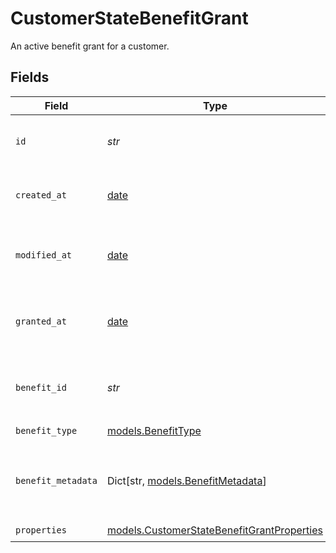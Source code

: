# CustomerStateBenefitGrant

An active benefit grant for a customer.


## Fields

| Field                                                                                          | Type                                                                                           | Required                                                                                       | Description                                                                                    | Example                                                                                        |
| ---------------------------------------------------------------------------------------------- | ---------------------------------------------------------------------------------------------- | ---------------------------------------------------------------------------------------------- | ---------------------------------------------------------------------------------------------- | ---------------------------------------------------------------------------------------------- |
| `id`                                                                                           | *str*                                                                                          | :heavy_check_mark:                                                                             | The ID of the grant.                                                                           | d322132c-a9d0-4e0d-b8d3-d81ad021a3a9                                                           |
| `created_at`                                                                                   | [date](https://docs.python.org/3/library/datetime.html#date-objects)                           | :heavy_check_mark:                                                                             | Creation timestamp of the object.                                                              |                                                                                                |
| `modified_at`                                                                                  | [date](https://docs.python.org/3/library/datetime.html#date-objects)                           | :heavy_check_mark:                                                                             | Last modification timestamp of the object.                                                     |                                                                                                |
| `granted_at`                                                                                   | [date](https://docs.python.org/3/library/datetime.html#date-objects)                           | :heavy_check_mark:                                                                             | The timestamp when the benefit was granted.                                                    | 2025-01-03T13:37:00Z                                                                           |
| `benefit_id`                                                                                   | *str*                                                                                          | :heavy_check_mark:                                                                             | The ID of the benefit concerned by this grant.                                                 | 397a17aa-15cf-4cb4-9333-18040203cf98                                                           |
| `benefit_type`                                                                                 | [models.BenefitType](../models/benefittype.md)                                                 | :heavy_check_mark:                                                                             | N/A                                                                                            |                                                                                                |
| `benefit_metadata`                                                                             | Dict[str, [models.BenefitMetadata](../models/benefitmetadata.md)]                              | :heavy_check_mark:                                                                             | The metadata of the benefit concerned by this grant.                                           | {<br/>"key": "value"<br/>}                                                                     |
| `properties`                                                                                   | [models.CustomerStateBenefitGrantProperties](../models/customerstatebenefitgrantproperties.md) | :heavy_check_mark:                                                                             | N/A                                                                                            |                                                                                                |